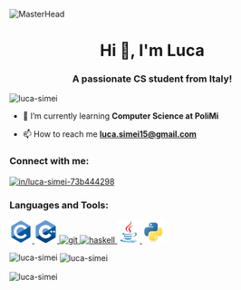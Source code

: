![MasterHead](https://user-images.githubusercontent.com/74038190/241765440-80728820-e06b-4f96-9c9e-9df46f0cc0a5.gif)
<h1 align="center">Hi 👋, I'm Luca</h1>
<h3 align="center">A passionate CS student from Italy!</h3>

<p align="left"> <img src="https://komarev.com/ghpvc/?username=luca-simei&label=Profile%20views&color=0e75b6&style=flat" alt="luca-simei" /> </p>

- 🌱 I’m currently learning **Computer Science at PoliMi**

- 📫 How to reach me **luca.simei15@gmail.com**

<h3 align="left">Connect with me:</h3>
<p align="left">
<a href="https://linkedin.com/in/in/luca-simei-73b444298" target="blank"><img align="center" src="https://raw.githubusercontent.com/rahuldkjain/github-profile-readme-generator/master/src/images/icons/Social/linked-in-alt.svg" alt="in/luca-simei-73b444298" height="30" width="40" /></a>
</p>

<h3 align="left">Languages and Tools:</h3>
<p align="left"> <a href="https://www.cprogramming.com/" target="_blank" rel="noreferrer"> <img src="https://raw.githubusercontent.com/devicons/devicon/master/icons/c/c-original.svg" alt="c" width="40" height="40"/> </a> <a href="https://www.w3schools.com/cpp/" target="_blank" rel="noreferrer"> <img src="https://raw.githubusercontent.com/devicons/devicon/master/icons/cplusplus/cplusplus-original.svg" alt="cplusplus" width="40" height="40"/> </a> <a href="https://git-scm.com/" target="_blank" rel="noreferrer"> <img src="https://www.vectorlogo.zone/logos/git-scm/git-scm-icon.svg" alt="git" width="40" height="40"/> </a> <a href="https://www.haskell.org/" target="_blank" rel="noreferrer"> <img src="https://upload.wikimedia.org/wikipedia/commons/1/1c/Haskell-Logo.svg" alt="haskell" width="40" height="40"/> </a> <a href="https://www.java.com" target="_blank" rel="noreferrer"> <img src="https://raw.githubusercontent.com/devicons/devicon/master/icons/java/java-original.svg" alt="java" width="40" height="40"/> </a> <a href="https://www.python.org" target="_blank" rel="noreferrer"> <img src="https://raw.githubusercontent.com/devicons/devicon/master/icons/python/python-original.svg" alt="python" width="40" height="40"/> </a> </p>

<p><img align="left" src="https://github-readme-stats.vercel.app/api/top-langs?username=luca-simei&show_icons=true&locale=en&layout=compact" alt="luca-simei" /></p>

<p>&nbsp;<img align="center" src="https://github-readme-stats.vercel.app/api?username=luca-simei&show_icons=true&locale=en" alt="luca-simei" /></p>

<p><img align="center" src="https://github-readme-streak-stats.herokuapp.com/?user=luca-simei&" alt="luca-simei" /></p>
